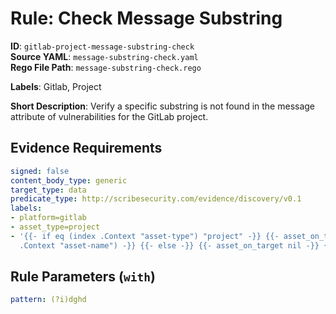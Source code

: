 # Rule: Check Message Substring

**ID**: `gitlab-project-message-substring-check`  
**Source YAML**: `message-substring-check.yaml`  
**Rego File Path**: `message-substring-check.rego`  

**Labels**: Gitlab, Project

**Short Description**: Verify a specific substring is not found in the message attribute of vulnerabilities for the GitLab project.

## Evidence Requirements

```yaml
signed: false
content_body_type: generic
target_type: data
predicate_type: http://scribesecurity.com/evidence/discovery/v0.1
labels:
- platform=gitlab
- asset_type=project
- '{{- if eq (index .Context "asset-type") "project" -}} {{- asset_on_target (index
  .Context "asset-name") -}} {{- else -}} {{- asset_on_target nil -}} {{- end -}}'
```
## Rule Parameters (`with`)

```yaml
pattern: (?i)dghd
```
